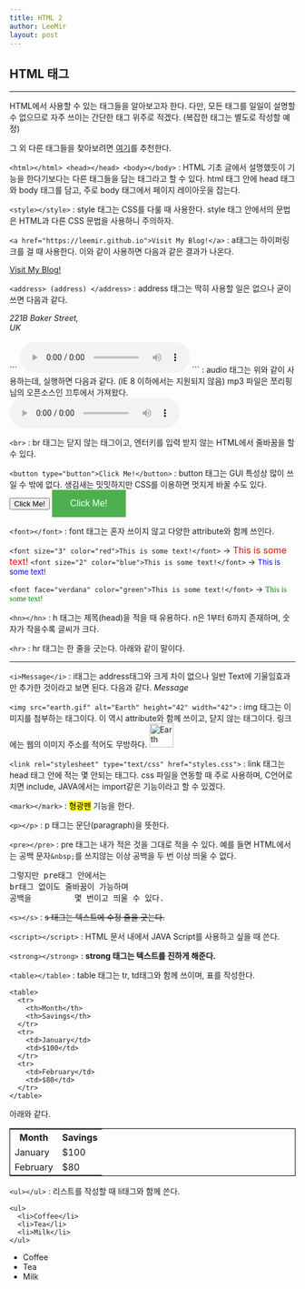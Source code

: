 ```yaml
---
title: HTML 2
author: LeeMir
layout: post
---
```

## HTML 태그
- - -

HTML에서 사용할 수 있는 태그들을 알아보고자 한다.
다만, 모든 태그를 일일이 설명할 수 없으므로 자주 쓰이는 간단한 태그 위주로 적겠다. (복잡한 태그는 별도로 작성할 예정)

그 외 다른 태그들을 찾아보려면 [여기](https://www.w3schools.com/tags/default.asp)를 추천한다.

`<html></html> <head></head> <body></body>`
: HTML 기초 글에서 설명했듯이 기능을 한다기보다는 다른 태그들을 담는 태그라고 할 수 있다. html 태그 안에 head 태그와 body 태그를 담고, 주로 body 태그에서 페이지 레이아웃을 잡는다.

`<style></style>`
: style 태그는 CSS를 다룰 때 사용한다. style 태그 안에서의 문법은 HTML과 다른 CSS 문법을 사용하니 주의하자.

`<a href="https://leemir.github.io">Visit My Blog!</a>`
: a태그는 하이퍼링크를 걸 때 사용한다. 이와 같이 사용하면 다음과 같은 결과가 나온다.

<a href="https://leemir.github.io">Visit My Blog!</a>

`<address> (address) </address>`
: address 태그는 딱히 사용할 일은 없으나 굳이 쓰면 다음과 같다.

<address>221B Baker Street,<br>UK</address>
<br>
```
<audio controls>
	<source src="LobbyBGM.mp3" type="audio/mpeg">
</audio>
```
: audio 태그는 위와 같이 사용하는데, 실행하면 다음과 같다.
(IE 8 이하에서는 지원되지 않음)
mp3 파일은 쪼리핑님의 오픈소스인 끄투에서 가져왔다.
<audio controls>
	<source src="LobbyBGM.mp3" type="audio/mpeg">
    Your browser does not support the audio element.
</audio>

`<br>`
: br 태그는 닫지 않는 태그이고, 엔터키를 입력 받지 않는 HTML에서 줄바꿈을 할 수 있다.

`<button type="button">Click Me!</button>`
: button 태그는 GUI 특성상 많이 쓰일 수 밖에 없다. 생김새는 밋밋하지만 CSS를 이용하면 멋지게 바꿀 수도 있다.
<button type="button">Click Me!</button>
<button type="button" style="background-color: #4CAF50;border:none;color:white;padding:15px 32px;text-align:center;text-decoration:none;display:inline-block;font-size:16px;">Click Me!</button>

`<font></font>`
: font 태그는 혼자 쓰이지 않고 다양한 attribute와 함께 쓰인다.

`<font size="3" color="red">This is some text!</font>` -> <font size="3" color="red">This is some text!</font>
`<font size="2" color="blue">This is some text!</font>` -> <font size="2" color="blue">This is some text!</font>

`<font face="verdana" color="green">This is some text!</font>` -> <font face="verdana" color="green">This is some text!</font>

`<hn></hn>`
: h 태그는 제목(head)을 적을 때 유용하다. n은 1부터 6까지 존재하며, 숫자가 작을수록 글씨가 크다.

`<hr>`
: hr 태그는 한 줄을 긋는다. 아래와 같이 말이다.
<hr>

`<i>Message</i>`
: i태그는 address태그와 크게 차이 없으나 일반 Text에 기울임효과만 추가한 것이라고 보면 된다. 다음과 같다.
<i>Message</i>

`<img src="earth.gif" alt="Earth" height="42" width="42">`
: img 태그는 이미지를 첨부하는 태그이다. 이 역시 attribute와 함께 쓰이고, 닫지 않는 태그이다. 링크에는 웹의 이미지 주소를 적어도 무방하다.
<img src="https://www.google.com/url?sa=i&source=images&cd=&ved=2ahUKEwiLzv_x29HfAhUF7LwKHRebBlIQjRx6BAgBEAU&url=https%3A%2F%2Fko.wikipedia.org%2Fwiki%2FGIF&psig=AOvVaw3pnHkBg-mAYCzy1dp87rHU&ust=1546608529353473" alt="Earth" height="42" width="42">

`<link rel="stylesheet" type="text/css" href="styles.css">`
: link 태그는 head 태그 안에 적는 몇 안되는 태그다. css 파일을 연동할 때 주로 사용하며, C언어로 치면 include, JAVA에서는 import같은 기능이라고 할 수 있겠다.

`<mark></mark>`
: <mark>형광펜</mark> 기능을 한다.

`<p></p>`
: p 태그는 문단(paragraph)을 뜻한다.

`<pre></pre>`
: pre 태그는 내가 적은 것을 그대로 적을 수 있다. 예를 들면 HTML에서는 공백 문자`&nbsp;`를 쓰지않는 이상 공백을 두 번 이상 띄울 수 없다.
<pre>그렇지만 pre태그 안에서는
br태그 없이도 줄바꿈이 가능하며
공백을         몇 번이고 띄울 수 있다.</pre>

`<s></s>`
: <s>s 태그는 텍스트에 수정 줄을 긋는다.</s>

`<script></script>`
: HTML 문서 내에서 JAVA Script를 사용하고 싶을 때 쓴다.

`<strong></strong>`
: <strong>strong 태그는 텍스트를 진하게 해준다.</strong>

`<table></table>`
: table 태그는 tr, td태그와 함께 쓰이며, 표를 작성한다.

```
<table>
  <tr>
    <th>Month</th>
    <th>Savings</th>
  </tr>
  <tr>
    <td>January</td>
    <td>$100</td>
  </tr>
  <tr>
    <td>February</td>
    <td>$80</td>
  </tr>
</table>
```
아래와 같다.
<table style="border:1px solid black;">
  <tr>
    <th>Month</th>
    <th>Savings</th>
  </tr>
  <tr>
    <td>January</td>
    <td>$100</td>
  </tr>
  <tr>
    <td>February</td>
    <td>$80</td>
  </tr>
</table>

`<ul></ul>`
: 리스트를 작성할 때 li태그와 함께 쓴다.
```
<ul>
  <li>Coffee</li>
  <li>Tea</li>
  <li>Milk</li>
</ul>
```
<ul>
  <li>Coffee</li>
  <li>Tea</li>
  <li>Milk</li>
</ul>